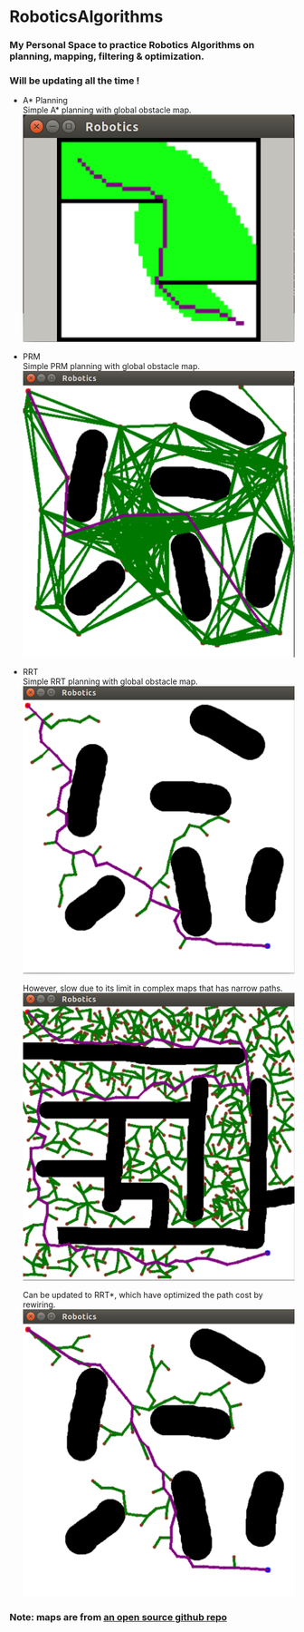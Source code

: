 # RoboticsAlgorithms

### My Personal Space to practice Robotics Algorithms on planning, mapping, filtering & optimization.

### Will be updating all the time !

- A* Planning\
  Simple A* planning with global obstacle map.
  ![Astar](./results/astar.png)

- PRM\
  Simple PRM planning with global obstacle map.
  ![PRM](./results/prm.png)

- RRT\
  Simple RRT planning with global obstacle map.
  ![RRT](./results/rrt.png)

  However, slow due to its limit in complex maps that has narrow paths.
  ![RRT2](./results/rrt2.png)

  Can be updated to RRT*, which have optimized the path cost by rewiring.
  ![RRT*](./results/rrt_star.png)

### Note: maps are from [an open source github repo](https://github.com/XM522706601/robotics_tutorial_for_zhihu)

